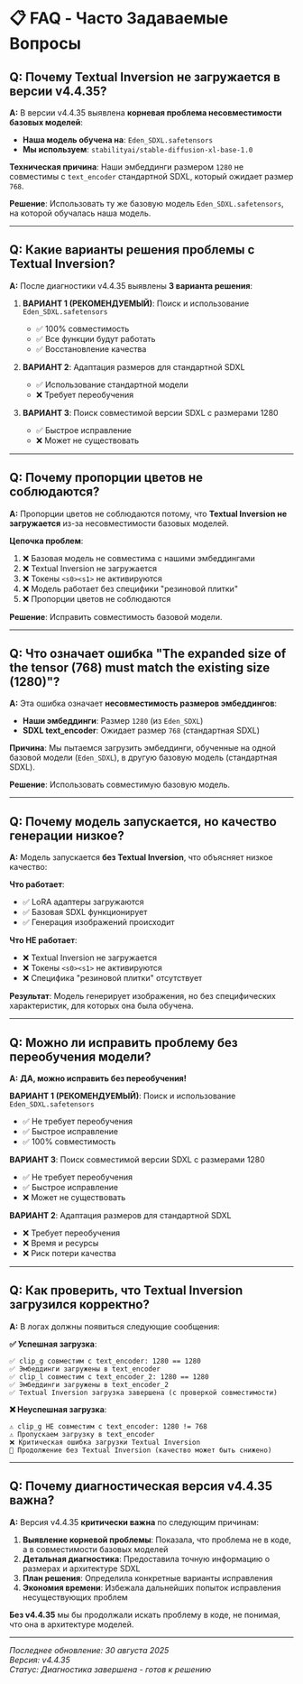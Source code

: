 # 📋 FAQ - Часто Задаваемые Вопросы

## **Q: Почему Textual Inversion не загружается в версии v4.4.35?**

**A:** В версии v4.4.35 выявлена **корневая проблема несовместимости базовых моделей**:

- **Наша модель обучена на**: `Eden_SDXL.safetensors`
- **Мы используем**: `stabilityai/stable-diffusion-xl-base-1.0`

**Техническая причина**: Наши эмбеддинги размером `1280` не совместимы с `text_encoder` стандартной SDXL, который ожидает размер `768`.

**Решение**: Использовать ту же базовую модель `Eden_SDXL.safetensors`, на которой обучалась наша модель.

---

## **Q: Какие варианты решения проблемы с Textual Inversion?**

**A:** После диагностики v4.4.35 выявлены **3 варианта решения**:

1. **ВАРИАНТ 1 (РЕКОМЕНДУЕМЫЙ)**: Поиск и использование `Eden_SDXL.safetensors`
   - ✅ 100% совместимость
   - ✅ Все функции будут работать
   - ✅ Восстановление качества

2. **ВАРИАНТ 2**: Адаптация размеров для стандартной SDXL
   - ✅ Использование стандартной модели
   - ❌ Требует переобучения

3. **ВАРИАНТ 3**: Поиск совместимой версии SDXL с размерами 1280
   - ✅ Быстрое исправление
   - ❌ Может не существовать

---

## **Q: Почему пропорции цветов не соблюдаются?**

**A:** Пропорции цветов не соблюдаются потому, что **Textual Inversion не загружается** из-за несовместимости базовых моделей.

**Цепочка проблем**:
1. ❌ Базовая модель не совместима с нашими эмбеддингами
2. ❌ Textual Inversion не загружается
3. ❌ Токены `<s0><s1>` не активируются
4. ❌ Модель работает без специфики "резиновой плитки"
5. ❌ Пропорции цветов не соблюдаются

**Решение**: Исправить совместимость базовой модели.

---

## **Q: Что означает ошибка "The expanded size of the tensor (768) must match the existing size (1280)"?**

**A:** Эта ошибка означает **несовместимость размеров эмбеддингов**:

- **Наши эмбеддинги**: Размер `1280` (из `Eden_SDXL`)
- **SDXL text_encoder**: Ожидает размер `768` (стандартная SDXL)

**Причина**: Мы пытаемся загрузить эмбеддинги, обученные на одной базовой модели (`Eden_SDXL`), в другую базовую модель (стандартная SDXL).

**Решение**: Использовать совместимую базовую модель.

---

## **Q: Почему модель запускается, но качество генерации низкое?**

**A:** Модель запускается **без Textual Inversion**, что объясняет низкое качество:

**Что работает**:
- ✅ LoRA адаптеры загружаются
- ✅ Базовая SDXL функционирует
- ✅ Генерация изображений происходит

**Что НЕ работает**:
- ❌ Textual Inversion не загружается
- ❌ Токены `<s0><s1>` не активируются
- ❌ Специфика "резиновой плитки" отсутствует

**Результат**: Модель генерирует изображения, но без специфических характеристик, для которых она была обучена.

---

## **Q: Можно ли исправить проблему без переобучения модели?**

**A:** **ДА, можно исправить без переобучения!**

**ВАРИАНТ 1 (РЕКОМЕНДУЕМЫЙ)**: Поиск и использование `Eden_SDXL.safetensors`
- ✅ Не требует переобучения
- ✅ Быстрое исправление
- ✅ 100% совместимость

**ВАРИАНТ 3**: Поиск совместимой версии SDXL с размерами 1280
- ✅ Не требует переобучения
- ✅ Быстрое исправление
- ❌ Может не существовать

**ВАРИАНТ 2**: Адаптация размеров для стандартной SDXL
- ❌ Требует переобучения
- ❌ Время и ресурсы
- ❌ Риск потери качества

---

## **Q: Как проверить, что Textual Inversion загрузился корректно?**

**A:** В логах должны появиться следующие сообщения:

**✅ Успешная загрузка**:
```
✅ clip_g совместим с text_encoder: 1280 == 1280
✅ Эмбеддинги загружены в text_encoder
✅ clip_l совместим с text_encoder_2: 1280 == 1280
✅ Эмбеддинги загружены в text_encoder_2
✅ Textual Inversion загрузка завершена (с проверкой совместимости)
```

**❌ Неуспешная загрузка**:
```
⚠️ clip_g НЕ совместим с text_encoder: 1280 != 768
⚠️ Пропускаем загрузку в text_encoder
❌ Критическая ошибка загрузки Textual Inversion
🔄 Продолжение без Textual Inversion (качество может быть снижено)
```

---

## **Q: Почему диагностическая версия v4.4.35 важна?**

**A:** Версия v4.4.35 **критически важна** по следующим причинам:

1. **Выявление корневой проблемы**: Показала, что проблема не в коде, а в совместимости базовых моделей
2. **Детальная диагностика**: Предоставила точную информацию о размерах и архитектуре SDXL
3. **План решения**: Определила конкретные варианты исправления
4. **Экономия времени**: Избежала дальнейших попыток исправления несуществующих проблем

**Без v4.4.35** мы бы продолжали искать проблему в коде, не понимая, что она в архитектуре моделей.

---

*Последнее обновление: 30 августа 2025*  
*Версия: v4.4.35*  
*Статус: Диагностика завершена - готов к решению*


